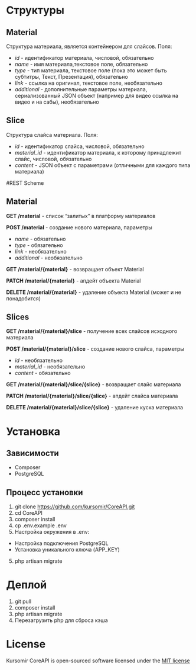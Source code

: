 # Структуры
## Material

Структура материала, является контейнером для слайсов. Поля:

* _id_ - идентификатор материала, числовой, обязательно
* _name_ - имя материала,текстовое поле, обязательно
* _type_ - тип материала, текстовое поле (пока это может быть субтитры, Текст, Презентация), обязательно
* _link_ - ссылка на оригинал, текстовое поле, необязательно
* _additional_ - дополнительные параметры материала, сериализованный JSON объект (например для видео ссылка на видео и на сабы), необязательно

## Slice

Структура слайса материала. Поля:

* _id_ - идентификатор слайса, числовой, обязательно
* _material_id_ - идентификатор материала, к которому принадлежит слайс, числовой, обязательно
* _content_ - JSON объект с параметрами (отличными для каждого типа материала)

#REST Scheme
## Material

__GET /material__ - список “залитых” в платформу материалов

__POST /material__ - создание нового материала, параметры

* _name_ - обязательно
* _type_ - обязательно
* _link_ - необязательно
* _additional_ - необязательно

__GET /material/{material}__ - возвращает объект Material

__PATCH /material/{material}__ - апдейт объекта Material

__DELETE /material/{material}__ - удаление объекта Material (может и не понадобится)

## Slices

__GET /material/{material}/slice__ - получение всех слайсов исходного материала

__POST /material/{material}/slice__ - создание нового слайса, параметры

* _id_ - необязательно
* _material_id_ - необязательно
* _content_ - обязательно

__GET /material/{material}/slice/{slice}__ - возвращает слайс материала

__PATCH /material/{material}/slice/{slice}__ - апдейт слайса материала

__DELETE /material/{material}/slice/{slice}__ - удаление куска материала 

# Установка

## Зависимости

* Composer
* PostgreSQL

## Процесс установки

1. git clone https://github.com/kursomir/CoreAPI.git
2. cd CoreAPI
2. composer install
3. cp .env.example .env
4. Настройка окружения в .env:
  * Настройка подключения PostgreSQL
  * Установка уникального ключа (APP_KEY)
5. php artisan migrate

# Деплой

1. git pull
2. composer install
3. php artisan migrate
4. Перезагрузить php для сброса кэша

# License

Kursomir CoreAPI is open-sourced software licensed under the [MIT license](http://opensource.org/licenses/MIT)
